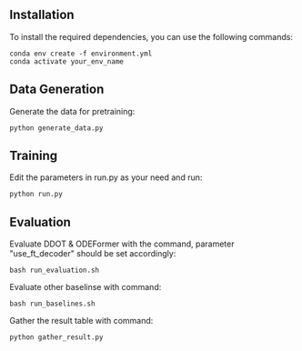 ## Installation

To install the required dependencies, you can use the following commands:

```
conda env create -f environment.yml
conda activate your_env_name
```

## Data Generation

Generate the data for pretraining:

```python generate_data.py```

## Training

Edit the parameters in run.py as your need and run:

```python run.py```

## Evaluation

Evaluate DDOT & ODEFormer with the command, parameter "use_ft_decoder" should be set accordingly:

```bash run_evaluation.sh```

Evaluate other baselinse with command:

```bash run_baselines.sh```

Gather the result table with command:

```python gather_result.py```

